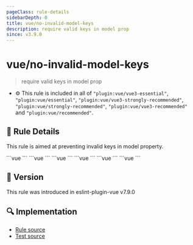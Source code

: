 ```yaml
---
pageClass: rule-details
sidebarDepth: 0
title: vue/no-invalid-model-keys
description: require valid keys in model prop
since: v3.9.0
---
```

# vue/no-invalid-model-keys

> require valid keys in model prop

- :gear: This rule is included in all of `"plugin:vue/vue3-essential"`, `"plugin:vue/essential"`, `"plugin:vue/vue3-strongly-recommended"`, `"plugin:vue/strongly-recommended"`, `"plugin:vue/vue3-recommended"` and `"plugin:vue/recommended"`.

## :book: Rule Details

This rule is aimed at preventing invalid keys in model property.

<eslint-code-block :rules="{'vue/no-invalid-model-keys': ['error']}">
```vue
<script>
/* ✓ GOOD */
export default {
  model: {
    prop: 'list',
  }
}
</script>
```
</eslint-code-block>

<eslint-code-block :rules="{'vue/no-invalid-model-keys': ['error']}">
```vue
<script>
/* ✓ GOOD */
export default {
  model: {
    event: 'update'
  }
}
</script>
```
</eslint-code-block>

<eslint-code-block :rules="{'vue/no-invalid-model-keys': ['error']}">
```vue
<script>
/* ✓ GOOD */
export default {
  model: {
    prop: 'list',
    event: 'update'
  }
}
</script>
```
</eslint-code-block>

<eslint-code-block :rules="{'vue/no-invalid-model-keys': ['error']}">
```vue
<script>
/* ✗ BAD */
export default {
  model: {
    prop: 'list',
    events: 'update'
  }
}
</script>
```
</eslint-code-block>

<eslint-code-block :rules="{'vue/no-invalid-model-keys': ['error']}">
```vue
<script>
/* ✗ BAD */
export default {
  model: {
    props: 'list',
    events: 'update'
  }
}
</script>
```
</eslint-code-block>

<eslint-code-block :rules="{'vue/no-invalid-model-keys': ['error']}">
```vue
<script>
/* ✗ BAD */
export default {
  model: {
    name: 'checked',
    props: 'list',
    event: 'update'
  }
}
</script>
```
</eslint-code-block>

## :rocket: Version

This rule was introduced in eslint-plugin-vue v7.9.0

## :mag: Implementation

- [Rule source](https://github.com/vuejs/eslint-plugin-vue/blob/master/lib/rules/no-invalid-model-keys.js)
- [Test source](https://github.com/vuejs/eslint-plugin-vue/blob/master/tests/lib/rules/no-invalid-model-keys.js)
